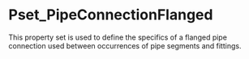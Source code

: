 # Pset_PipeConnectionFlanged

This property set is used to define the specifics of a flanged pipe connection used between occurrences of pipe segments and fittings.
